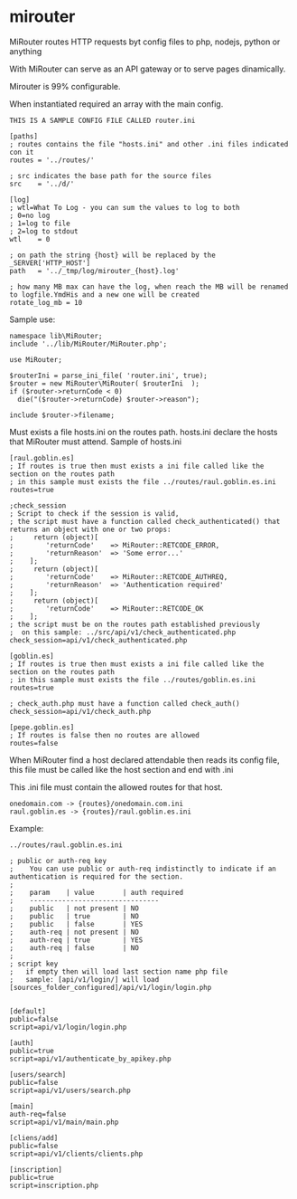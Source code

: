 # mirouter
MiRouter routes HTTP requests byt config files to php, nodejs, python or anything

With MiRouter can serve as an API gateway or to serve pages dinamically.

Mirouter is 99% configurable.

When instantiated required an array with the main config.

```
THIS IS A SAMPLE CONFIG FILE CALLED router.ini

[paths]
; routes contains the file "hosts.ini" and other .ini files indicated con it
routes = '../routes/'

; src indicates the base path for the source files
src    = '../d/'

[log]
; wtl=What To Log - you can sum the values to log to both
; 0=no log
; 1=log to file
; 2=log to stdout
wtl    = 0

; on path the string {host} will be replaced by the _SERVER['HTTP_HOST']
path   = '../_tmp/log/mirouter_{host}.log'

; how many MB max can have the log, when reach the MB will be renamed to logfile.YmdHis and a new one will be created
rotate_log_mb = 10
```

Sample use:
```
namespace lib\MiRouter;
include '../lib/MiRouter/MiRouter.php';

use MiRouter;

$routerIni = parse_ini_file( 'router.ini', true);
$router = new MiRouter\MiRouter( $routerIni  );
if ($router->returnCode < 0) 
  die("($router->returnCode) $router->reason");

include $router->filename;
```

Must exists a file hosts.ini on the routes path.
hosts.ini declare the hosts that MiRouter must attend.
Sample of hosts.ini
```
[raul.goblin.es]
; If routes is true then must exists a ini file called like the section on the routes path
; in this sample must exists the file ../routes/raul.goblin.es.ini
routes=true

;check_session
; Script to check if the session is valid,
; the script must have a function called check_authenticated() that returns an object with one or two props:
;     return (object)[
;        'returnCode'    => MiRouter::RETCODE_ERROR,
;        'returnReason'  => 'Some error...'
;    ];
;     return (object)[
;        'returnCode'    => MiRouter::RETCODE_AUTHREQ,
;        'returnReason'  => 'Authentication required'
;    ];
;     return (object)[
;        'returnCode'    => MiRouter::RETCODE_OK
;    ];
; the script must be on the routes path established previously
;  on this sample: ../src/api/v1/check_authenticated.php
check_session=api/v1/check_authenticated.php

[goblin.es]
; If routes is true then must exists a ini file called like the section on the routes path
; in this sample must exists the file ../routes/goblin.es.ini
routes=true

; check_auth.php must have a function called check_auth()
check_session=api/v1/check_auth.php

[pepe.goblin.es]
; If routes is false then no routes are allowed
routes=false
```

When MiRouter find a host declared attendable then reads its config file, this file must be called like the host section and end with .ini

This .ini file must contain the allowed routes for that host.
```
onedomain.com -> {routes}/onedomain.com.ini
raul.goblin.es -> {routes}/raul.goblin.es.ini
```

Example:
```
../routes/raul.goblin.es.ini

; public or auth-req key
;    You can use public or auth-req indistinctly to indicate if an authentication is required for the section.
;
;    param    | value       | auth required
;    --------------------------------
;    public   | not present | NO
;    public   | true        | NO
;    public   | false       | YES
;    auth-req | not present | NO
;    auth-req | true        | YES
;    auth-req | false       | NO
;
; script key
;   if empty then will load last section name php file
;   sample: [api/v1/login/] will load [sources_folder_configured]/api/v1/login/login.php


[default]
public=false
script=api/v1/login/login.php

[auth]
public=true
script=api/v1/authenticate_by_apikey.php

[users/search]
public=false
script=api/v1/users/search.php

[main]
auth-req=false
script=api/v1/main/main.php

[cliens/add]
public=false
script=api/v1/clients/clients.php

[inscription]
public=true
script=inscription.php
```
